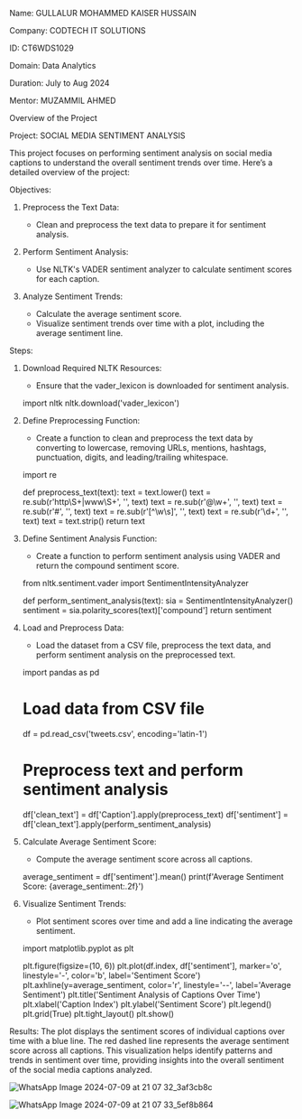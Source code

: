 Name: GULLALUR MOHAMMED KAISER HUSSAIN 

Company: CODTECH IT SOLUTIONS

ID: CT6WDS1029

Domain: Data Analytics

Duration: July to Aug 2024

Mentor: MUZAMMIL AHMED

Overview of the Project

Project: SOCIAL MEDIA SENTIMENT ANALYSIS

This project focuses on performing sentiment analysis on social media captions to understand the overall sentiment trends over time. Here’s a detailed overview of the project:

Objectives:
1. Preprocess the Text Data:
   - Clean and preprocess the text data to prepare it for sentiment analysis.

2. Perform Sentiment Analysis:
   - Use NLTK's VADER sentiment analyzer to calculate sentiment scores for each caption.

3. Analyze Sentiment Trends:
   - Calculate the average sentiment score.
   - Visualize sentiment trends over time with a plot, including the average sentiment line.

Steps:

1. Download Required NLTK Resources:
   - Ensure that the vader_lexicon is downloaded for sentiment analysis.

   import nltk
   nltk.download('vader_lexicon')
   
2. Define Preprocessing Function:
   - Create a function to clean and preprocess the text data by converting to lowercase, removing URLs, mentions, hashtags, punctuation, digits, and leading/trailing whitespace.

   import re

   def preprocess_text(text):
       text = text.lower()
       text = re.sub(r'http\S+|www\S+', '', text)
       text = re.sub(r'@\w+', '', text)
       text = re.sub(r'#', '', text)
       text = re.sub(r'[^\w\s]', '', text)
       text = re.sub(r'\d+', '', text)
       text = text.strip()
       return text

3. Define Sentiment Analysis Function:
   - Create a function to perform sentiment analysis using VADER and return the compound sentiment score.

   from nltk.sentiment.vader import SentimentIntensityAnalyzer

   def perform_sentiment_analysis(text):
       sia = SentimentIntensityAnalyzer()
       sentiment = sia.polarity_scores(text)['compound']
       return sentiment
   
4. Load and Preprocess Data:
   - Load the dataset from a CSV file, preprocess the text data, and perform sentiment analysis on the preprocessed text.

   import pandas as pd

   # Load data from CSV file
   df = pd.read_csv('tweets.csv', encoding='latin-1')

   # Preprocess text and perform sentiment analysis
   df['clean_text'] = df['Caption'].apply(preprocess_text)
   df['sentiment'] = df['clean_text'].apply(perform_sentiment_analysis)
   
5. Calculate Average Sentiment Score:
   - Compute the average sentiment score across all captions.

   average_sentiment = df['sentiment'].mean()
   print(f'Average Sentiment Score: {average_sentiment:.2f}')
   
6. Visualize Sentiment Trends:
   - Plot sentiment scores over time and add a line indicating the average sentiment.
   
   import matplotlib.pyplot as plt

   plt.figure(figsize=(10, 6))
   plt.plot(df.index, df['sentiment'], marker='o', linestyle='-', color='b', label='Sentiment Score')
   plt.axhline(y=average_sentiment, color='r', linestyle='--', label='Average Sentiment')
   plt.title('Sentiment Analysis of Captions Over Time')
   plt.xlabel('Caption Index')
   plt.ylabel('Sentiment Score')
   plt.legend()
   plt.grid(True)
   plt.tight_layout()
   plt.show()
   
Results:
The plot displays the sentiment scores of individual captions over time with a blue line. The red dashed line represents the average sentiment score across all captions. This visualization helps identify patterns and trends in sentiment over time, providing insights into the overall sentiment of the social media captions analyzed.

![WhatsApp Image 2024-07-09 at 21 07 32_3af3cb8c](https://github.com/Kaiserhussain/CodTech_Task_4/assets/113304836/a088c633-0da1-43e0-866e-41d44d06b2f4)

![WhatsApp Image 2024-07-09 at 21 07 33_5ef8b864](https://github.com/Kaiserhussain/CodTech_Task_4/assets/113304836/7fafe4f4-4d03-4794-9ac4-428519ceef25)
